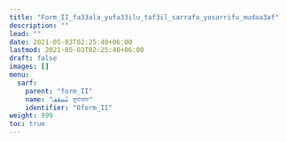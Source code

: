 ```yaml
---
title: "Form_II_fa33ala_yufa33ilu_taf3il_sarrafa_yusarrifu_mudaa3af"
description: ""
lead: ""
date: 2021-05-03T02:25:48+06:00
lastmod: 2021-05-03T02:25:48+06:00
draft: false
images: []
menu: 
  sarf:
    parent: "form_II"
    name: "مُضعَف মুদাআফ"
    identifier: "8form_II"
weight: 999
toc: true
---
```



